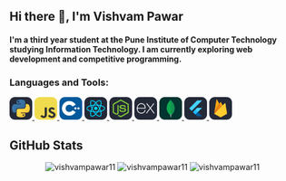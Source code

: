 <h2 >Hi there 👋, I'm Vishvam Pawar </h2>
<h4>I'm a third year student at the Pune Institute of Computer Technology studying Information Technology. I am currently exploring web development and competitive programming. </h4>

<h3 align="left">Languages and Tools:</h3>
<p align="left">
  
   
  <a href="https://www.python.org" target="_blank"> 
  <img src="https://raw.githubusercontent.com/tandpfun/skill-icons/main/icons/Python-Dark.svg" alt="python" width="40" height="40"/> </a>
 
  <a href="https://developer.mozilla.org/en-US/docs/Web/JavaScript" target="_blank">
  <img src="https://raw.githubusercontent.com/tandpfun/skill-icons/main/icons/JavaScript.svg" alt="javascript" width="40" height="40"/> </a>
 
  <a href="https://www.w3schools.com/cpp/" target="_blank"> 
  <img src="https://raw.githubusercontent.com/tandpfun/skill-icons/main/icons/CPP.svg" alt="cplusplus" width="40" height="40"/> </a> 
  
  <a href="https://reactjs.org/" target="_blank"> 
  <img src="https://raw.githubusercontent.com/tandpfun/skill-icons/main/icons/React-Dark.svg" alt="cplusplus" width="40" height="40"/> </a> 
 
  <a href="https://nodejs.org" target="_blank"> 
  <img src="https://raw.githubusercontent.com/tandpfun/skill-icons/main/icons/NodeJS-Dark.svg" alt="nodejs" width="40" height="40"/> </a>
  
  <a href="https://expressjs.com/" target="_blank"> 
  <img src="https://raw.githubusercontent.com/tandpfun/skill-icons/main/icons/ExpressJS-Dark.svg" alt="nodejs" width="40" height="40"/> </a>

  <a href="https://www.mongodb.com/" target="_blank">
  <img src="https://raw.githubusercontent.com/tandpfun/skill-icons/main/icons/MongoDB.svg" alt="mongodb" width="40" height="40"/> </a>

  <a href="https://flutter.dev" target="_blank"> 
  <img src="https://raw.githubusercontent.com/tandpfun/skill-icons/main/icons/Flutter-Dark.svg" alt="flutter" width="40" height="40"/> </a> 

  <a href="https://firebase.google.com/" target="_blank"> 
  <img src="https://raw.githubusercontent.com/tandpfun/skill-icons/main/icons/Firebase-Dark.svg" alt="firebase" width="40" height="40"/> </a>
 

 

## GitHub Stats
<p align="center">
  <div align="center">
    <img height = "180" width = "400" src="https://github-readme-stats.vercel.app/api?username=vishvampawar11&show_icons=true&theme=outrun" alt="vishvampawar11">
    <img height = "180" width = "400" src="https://github-readme-stats.vercel.app/api/top-langs?username=vishvampawar11&show_icons=true&locale=en&layout=compact&theme=outrun" alt="vishvampawar11">
    <img height = "180" width = "400" src="https://github-readme-streak-stats.herokuapp.com/?user=vishvampawar11&theme=buefy-dark&date_format=M%20j%5B%2C%20Y%5D" alt="vishvampawar11" />
  </div>
</p>

